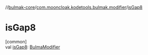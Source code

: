 //[bulmak-core](../../index.md)/[com.mooncloak.kodetools.bulmak.modifier](index.md)/[isGap8](is-gap8.md)

# isGap8

[common]\
val [isGap8](is-gap8.md): [BulmaModifier](-bulma-modifier/index.md)
